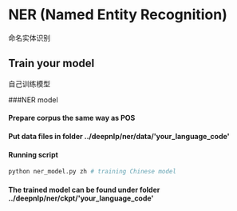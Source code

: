 NER (Named Entity Recognition)
==============================
命名实体识别

Train your model
--------------------
自己训练模型

###NER model
#### Prepare corpus the same way as POS
#### Put data files in folder ../deepnlp/ner/data/'your_language_code'
#### Running script
```python
python ner_model.py zh # training Chinese model
```
#### The trained model can be found under folder ../deepnlp/ner/ckpt/'your_language_code'

